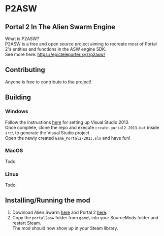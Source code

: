 # P2ASW
## Portal 2 In The Alien Swarm Engine
What is P2ASW?<br>
P2ASW is a free and open source project aiming to recreate most of Portal 2's entities and functions in the ASW engine SDK.<br>
See more here: https://epicteleporter.xyz/p2asw/

## Contributing
Anyone is free to contribute to the project!

## Building
### Windows
Follow the instructions [here](https://developer.valvesoftware.com/wiki/Source_SDK_2013) for setting up Visual Studio 2013.<br>
Once complete, clone the repo and execute `create-portal2-2013.bat` inside `src\` to generate the Visual Studio project.<br>
Open the newly created `Game_Portal2-2013.sln` and have fun!
### MacOS
Todo.
### Linux
Todo.

## Installing/Running the mod
1. Download Alien Swarm [here](http://store.steampowered.com/app/620/) and Portal 2 [here](https://store.steampowered.com/app/620/Portal_2).<br>
2. Copy the `portal2asw` folder from `game\` into your SourceMods folder and restart Steam.<br>
The mod should now show up in your Steam library.

